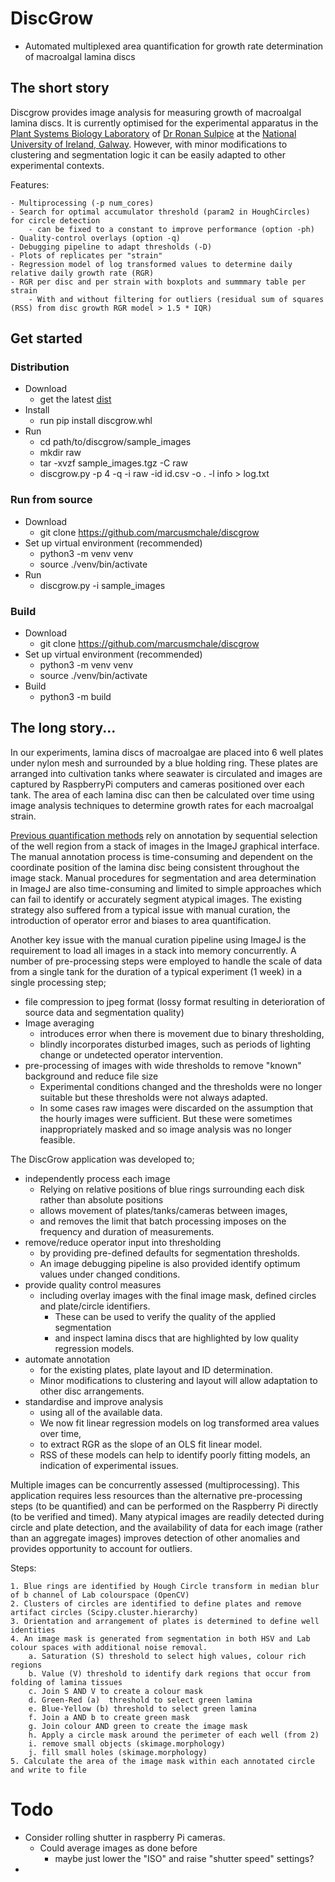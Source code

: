 
# DiscGrow

- Automated multiplexed area quantification for growth rate determination of macroalgal lamina discs

## The short story 

Discgrow provides image analysis for measuring growth of macroalgal lamina discs. 
It is currently optimised for the experimental apparatus in the 
[Plant Systems Biology Laboratory](https://sulpice-lab.com/)
of [Dr Ronan Sulpice](https://www.nuigalway.ie/our-research/people/natural-sciences/ronansulpice/) 
at the [National University of Ireland, Galway](https://www.nuigalway.ie/). 
However, with minor modifications to clustering and segmentation logic
it can be easily adapted to other experimental contexts.

Features:

    - Multiprocessing (-p num_cores)
    - Search for optimal accumulator threshold (param2 in HoughCircles) for circle detection 
        - can be fixed to a constant to improve performance (option -ph)
    - Quality-control overlays (option -q)
    - Debugging pipeline to adapt thresholds (-D)
    - Plots of replicates per "strain"
    - Regression model of log transformed values to determine daily relative daily growth rate (RGR)
    - RGR per disc and per strain with boxplots and summmary table per strain
        - With and without filtering for outliers (residual sum of squares (RSS) from disc growth RGR model > 1.5 * IQR) 

## Get started
### Distribution

  - Download 
    - get the latest [dist](https://github.com/marcusmchale/discgrow/dist)
  - Install
    - run pip install discgrow.whl
  - Run
    - cd path/to/discgrow/sample_images
    - mkdir raw
    - tar -xvzf sample_images.tgz -C raw
    - discgrow.py -p 4 -q -i raw -id id.csv -o . -l info > log.txt

### Run from source

  - Download
    - git clone https://github.com/marcusmchale/discgrow
  - Set up virtual environment (recommended)
    - python3 -m venv venv
    - source ./venv/bin/activate
  - Run
    - discgrow.py -i sample_images


### Build

  - Download
    - git clone https://github.com/marcusmchale/discgrow
  - Set up virtual environment (recommended)
    - python3 -m venv venv
    - source ./venv/bin/activate
  - Build
    - python3 -m build



## The long story...

In our experiments, lamina discs of macroalgae are placed into 6 well plates under nylon mesh and
surrounded by a blue holding ring. These plates are arranged into cultivation tanks
where seawater is circulated and images are captured by RaspberryPi computers and cameras positioned over each tank.
The area of each lamina disc can then be calculated over time using image analysis techniques
to determine growth rates for each macroalgal strain.

[Previous quantification methods](<https://academic.oup.com/plphys/article/180/1/109/6117624>)
rely on annotation by sequential selection of the well region from a stack of images in the ImageJ graphical interface.
The manual annotation process is time-consuming and dependent on the coordinate position
of the lamina disc being consistent throughout the image stack.
Manual procedures for segmentation and area determination in ImageJ are also time-consuming and
limited to simple approaches which can fail to identify or accurately segment atypical images.
The existing strategy also suffered from a typical issue with manual curation,
the introduction of operator error and biases to area quantification.

Another key issue with the manual curation pipeline using ImageJ is the requirement to load all images in a stack into memory concurrently.
A number of pre-processing steps were employed to handle the scale of data from a single tank for the duration of a typical experiment (1 week) in a single processing step; 
  - file compression to jpeg format (lossy format resulting in deterioration of source data and segmentation quality)
  - Image averaging 
    - introduces error when there is movement due to binary thresholding,
    - blindly incorporates disturbed images, such as periods of lighting change or undetected operator intervention. 
  - pre-processing of images with wide thresholds to remove "known" background and reduce file size
    - Experimental conditions changed and the thresholds were no longer suitable but these thresholds were not always adapted.
    - In some cases raw images were discarded on the assumption that the hourly images were sufficient. But these were sometimes inappropriately masked and so image analysis was no longer feasible.

The DiscGrow application was developed to;
  - independently process each image
    - Relying on relative positions of blue rings surrounding each disk rather than absolute positions 
    - allows movement of plates/tanks/cameras between images,
    - and removes the limit that batch processing imposes on the frequency and duration of measurements.
  - remove/reduce operator input into thresholding
    - by providing pre-defined defaults for segmentation thresholds.
    - An image debugging pipeline is also provided identify optimum values under changed conditions.
  - provide quality control measures
    - including overlay images with the final image mask, defined circles and plate/circle identifiers. 
      - These can be used to verify the quality of the applied segmentation 
      - and inspect lamina discs that are highlighted by low quality regression models.
  - automate annotation
    - for the existing plates, plate layout and ID determination. 
    - Minor modifications to clustering and layout will allow adaptation to other disc arrangements.
  - standardise and improve analysis
    - using all of the available data.
    - We now fit linear regression models on log transformed area values over time,
    - to extract RGR as the slope of an OLS fit linear model.
    - RSS of these models can help to identify poorly fitting models, an indication of experimental issues.

Multiple images can be concurrently assessed (multiprocessing).
This application requires less resources than the alternative pre-processing steps (to be quantified) 
and can be performed on the Raspberry Pi directly (to be verified and timed).
Many atypical images are readily detected during circle and plate detection, 
and the availability of data for each image (rather than an aggregate images) 
improves detection of other anomalies and provides opportunity to account for outliers.  

Steps:

    1. Blue rings are identified by Hough Circle transform in median blur of b channel of Lab colourspace (OpenCV)
    2. Clusters of circles are identified to define plates and remove artifact circles (Scipy.cluster.hierarchy)
    3. Orientation and arrangement of plates is determined to define well identities
    4. An image mask is generated from segmentation in both HSV and Lab colour spaces with additional noise removal.
        a. Saturation (S) threshold to select high values, colour rich regions
        b. Value (V) threshold to identify dark regions that occur from folding of lamina tissues
        c. Join S AND V to create a colour mask
        d. Green-Red (a)  threshold to select green lamina
        e. Blue-Yellow (b) threshold to select green lamina
        f. Join a AND b to create green mask
        g. Join colour AND green to create the image mask
        h. Apply a circle mask around the perimeter of each well (from 2)
        i. remove small objects (skimage.morphology)
        j. fill small holes (skimage.morphology)
    5. Calculate the area of the image mask within each annotated circle and write to file


# Todo
  - Consider rolling shutter in raspberry Pi cameras.
    - Could average images as done before
      - maybe just lower the "ISO" and raise "shutter speed" settings?
  - 
